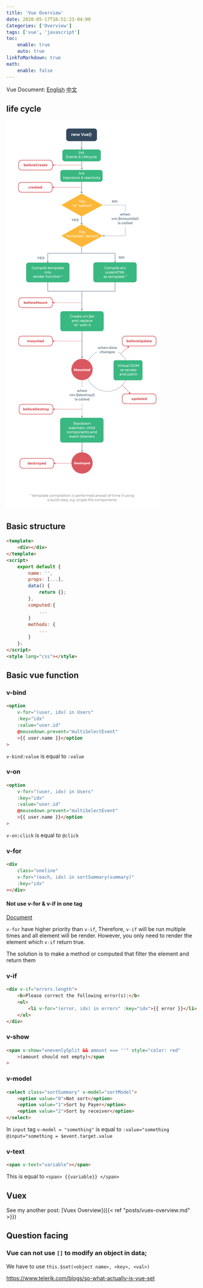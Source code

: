 ```yaml
---
title: 'Vue Overview'
date: 2020-05-17T16:51:23-04:00
Categories: ['Overview']
tags: ['vue', 'javascript']
toc:
    enable: true
    auto: true
linkToMarkdown: true
math:
    enable: false
---
```


Vue Document: [English](https://vuejs.org/) [中文](https://cn.vuejs.org/)

## life cycle

![lifeCycyle](/images/2020-05-17-vue/lifecycle.png)

## Basic structure

```html
<template>
    <div></div>
</template>
<script>
    export default {
        name: '',
        props: [...],
        data() {
            return {};
        },
        computed:{
            ...
        }
        methods: {
            ...
        }
    };
</script>
<style lang="css"></style>
```

## Basic vue function

### v-bind

```html
<option
    v-for="(user, idx) in Users"
    :key="idx"
    :value="user.id"
    @mousedown.prevent="multiSelectEvent"
    >{{ user.name }}</option
>
```

`v-bind:value` is equal to `:value`

### v-on

```html
<option
    v-for="(user, idx) in Users"
    :key="idx"
    :value="user.id"
    @mousedown.prevent="multiSelectEvent"
    >{{ user.name }}</option
>
```

`v-on:click` is equal to `@click`

### v-for

```html
<div
    class="oneline"
    v-for="(each, idx) in sortSummary(summary)"
    :key="idx"
></div>
```

#### Not use v-for & v-if in one tag

[Document](https://vuejs.org/v2/style-guide/#Avoid-v-if-with-v-for-essential)

`v-for` have higher priority than `v-if`, Therefore, `v-if` will be run multiple times and all element will be render. However, you only need to render the element which `v-if` return true.

The solution is to make a method or computed that filter the element and return them

### v-if

```html
<div v-if="errors.length">
    <b>Please correct the following error(s):</b>
    <ul>
        <li v-for="(error, idx) in errors" :key="idx">{{ error }}</li>
    </ul>
</div>
```

### v-show

```html
<span v-show="unevenlySplit && amount === ''" style="color: red"
    >(amount should not empty)</span
>
```

### v-model

```html
<select class="sortSummary" v-model="sortModel">
    <option value="0">Not sort</option>
    <option value="1">Sort by Payer</option>
    <option value="2">Sort by receiver</option>
</select>
```

In `input` tag `v-model = "something"` is equal to `:value="something @input="something = $event.target.value`

### v-text

```html
<span v-text="variable"></span>
```

This is equal to `<span> {{variable}} </span>`

## Vuex

See my another post: [Vuex Overview]({{< ref "posts/vuex-overview.md" >}})

## Question facing

### Vue can not use `[]` to modify an object in data;

We have to use `this.$set(<object name>, <key>, <val>)`

https://www.telerik.com/blogs/so-what-actually-is-vue-set
